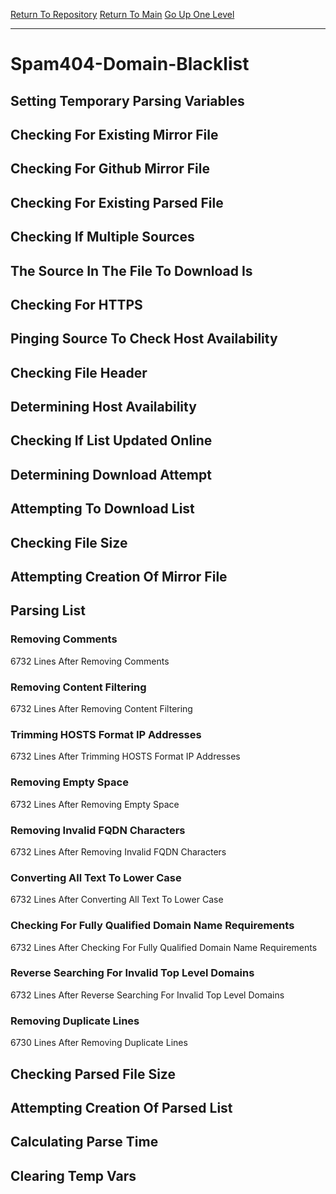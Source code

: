 [Return To Repository](https://github.com/deathbybandaid/piholeparser/)
[Return To Main](https://github.com/deathbybandaid/piholeparser/blob/master/RecentRunLogs/Mainlog.md)
[Go Up One Level](https://github.com/deathbybandaid/piholeparser/blob/master/RecentRunLogs/TopLevelScripts/30-Processing-Blacklists.md)
____________________________________
# Spam404-Domain-Blacklist
## Setting Temporary Parsing Variables
## Checking For Existing Mirror File
## Checking For Github Mirror File
## Checking For Existing Parsed File
## Checking If Multiple Sources
## The Source In The File To Download Is
## Checking For HTTPS
## Pinging Source To Check Host Availability
## Checking File Header
## Determining Host Availability
## Checking If List Updated Online
## Determining Download Attempt
## Attempting To Download List
## Checking File Size
## Attempting Creation Of Mirror File
## Parsing List
### Removing Comments
6732 Lines After Removing Comments
### Removing Content Filtering
6732 Lines After Removing Content Filtering
### Trimming HOSTS Format IP Addresses
6732 Lines After Trimming HOSTS Format IP Addresses
### Removing Empty Space
6732 Lines After Removing Empty Space
### Removing Invalid FQDN Characters
6732 Lines After Removing Invalid FQDN Characters
### Converting All Text To Lower Case
6732 Lines After Converting All Text To Lower Case
### Checking For Fully Qualified Domain Name Requirements
6732 Lines After Checking For Fully Qualified Domain Name Requirements
### Reverse Searching For Invalid Top Level Domains
6732 Lines After Reverse Searching For Invalid Top Level Domains
### Removing Duplicate Lines
6730 Lines After Removing Duplicate Lines
## Checking Parsed File Size
## Attempting Creation Of Parsed List
## Calculating Parse Time
## Clearing Temp Vars
